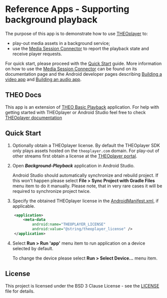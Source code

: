 # Reference Apps - Supporting background playback

The purpose of this app is to demonstrate how to use [THEOplayer] to:

- play-out media assets in a background service;
- use the [Media Session Connector] to report the playback state and receive player requests.

For quick start, please proceed with the [Quick Start](#quick-start) guide.
More information on how to use the [Media Session Connector] can be found on its documentation page and
the Android developer pages describing [Building a video app] and [Building an audio app].

## THEO Docs

This app is an extension of [THEO Basic Playback] application. For help with getting started with
THEOplayer or Android Studio feel free to check [THEOplayer documentation]


## Quick Start

1. Optionally obtain a THEOplayer license. By default the THEOplayer SDK only plays assets hosted on
   the `theoplayer.com` domain. For play-out of other streams first obtain a license at the
   [THEOplayer portal](https://portal.theoplayer.com/).

2. Open _**Background-Playback**_ application in Android Studio.

   Android Studio should automatically synchronize and rebuild project. If this won't happen please
   select **File > Sync Project with Gradle Files** menu item to do it manually. Please note, that
   in very rare cases it will be required to synchronize project twice.

3. Specify the obtained THEOplayer license in the [AndroidManifest.xml](src/main/AndroidManifest.xml),
   if applicable.

```xml
    <application>
        <meta-data
            android:name="THEOPLAYER_LICENSE"
            android:value="@string/theoplayer_license" />
    </application>
```

4. Select **Run > Run 'app'** menu item to run application on a device selected by default.

   To change the device please select **Run > Select Device...** menu item.

## License

This project is licensed under the BSD 3 Clause License - see the [LICENSE] file for details.

[//]: # (Links and Guides reference)
[THEOplayer]: https://www.theoplayer.com/
[THEO Basic Playback]: ../Basic-Playback
[THEOplayer documentation]: https://docs.theoplayer.com/getting-started/01-sdks/02-android/00-getting-started.md#getting-started-on-android
[Get Started with THEOplayer]: https://www.theoplayer.com/licensing
[Media Session Connector]: https://github.com/THEOplayer/android-connector/tree/master/connectors/mediasession
[Android Developer Guides - Working With a MediaSession]: https://developer.android.com/guide/topics/media-apps/working-with-a-media-session
[Building a video app]: https://developer.android.com/guide/topics/media-apps/video-app/building-a-video-app
[Building an audio app]: https://developer.android.com/guide/topics/media-apps/audio-app/building-an-audio-app

[//]: # (Project files reference)
[LICENSE]: LICENSE
